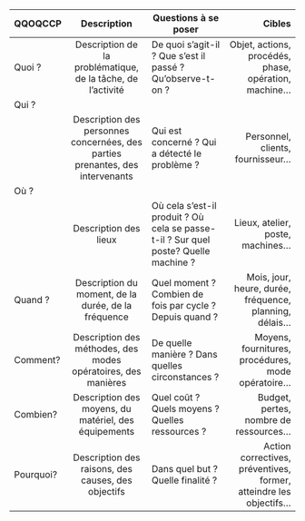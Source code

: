


| QQOQCCP       |   Description | Questions à se poser |     Cibles        |
| ------------- |:-------------:| -------------------- |------------------:|
|Quoi ? |Description de la problématique, de la tâche, de l’activité |De quoi s’agit-il ? Que s’est il passé ? Qu’observe-t-on ? |Objet, actions, procédés, phase, opération, machine…|
|Qui ?|
||Description des personnes concernées, des parties prenantes, des intervenants |Qui est concerné ? Qui a détecté le problème ? |Personnel, clients, fournisseur…|
|Où ?|
||Description des lieux |Où cela s’est-il produit ? Où cela se passe-t-il ? Sur quel poste? Quelle machine ? |Lieux, atelier, poste, machines…|
|Quand ? |Description du moment, de la durée, de la fréquence |Quel moment ? Combien de fois par cycle ? Depuis quand ? |Mois, jour, heure, durée, fréquence, planning, délais…|
|Comment? |Description des méthodes, des modes opératoires, des manières |De quelle manière ? Dans quelles circonstances ? |Moyens, fournitures, procédures, mode opératoire…|
|Combien? |Description des moyens, du matériel, des équipements |Quel coût ? Quels moyens ? Quelles ressources ? |Budget, pertes, nombre de ressources…|
|Pourquoi? | Description des raisons, des causes, des objectifs |Dans quel but ? Quelle finalité ? |Action correctives, préventives, former, atteindre les objectifs…|

 
